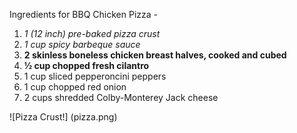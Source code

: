 Ingredients for BBQ Chicken Pizza - 
  1.  *1 (12 inch) pre-baked pizza crust*
  2.  _1 cup spicy barbeque sauce_
  3. **2 skinless boneless chicken breast halves, cooked and cubed**
  4.  __½ cup chopped fresh cilantro__
  5.  1 cup sliced pepperoncini peppers
  6. 1 cup chopped red onion
  7.  2 cups shredded Colby-Monterey Jack cheese

  ![Pizza Crust!] (pizza.png)